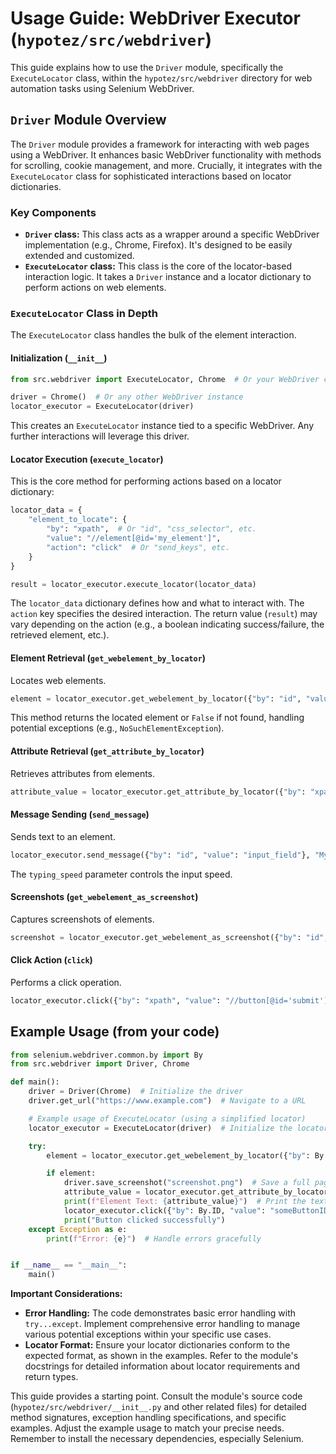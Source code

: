 # Usage Guide: WebDriver Executor (`hypotez/src/webdriver`)

This guide explains how to use the `Driver` module, specifically the `ExecuteLocator` class, within the `hypotez/src/webdriver` directory for web automation tasks using Selenium WebDriver.

## `Driver` Module Overview

The `Driver` module provides a framework for interacting with web pages using a WebDriver. It enhances basic WebDriver functionality with methods for scrolling, cookie management, and more.  Crucially, it integrates with the `ExecuteLocator` class for sophisticated interactions based on locator dictionaries.

### Key Components

* **`Driver` class:** This class acts as a wrapper around a specific WebDriver implementation (e.g., Chrome, Firefox).  It's designed to be easily extended and customized.
* **`ExecuteLocator` class:**  This class is the core of the locator-based interaction logic.  It takes a `Driver` instance and a locator dictionary to perform actions on web elements.

### `ExecuteLocator` Class in Depth

The `ExecuteLocator` class handles the bulk of the element interaction.

#### Initialization (`__init__`)

```python
from src.webdriver import ExecuteLocator, Chrome  # Or your WebDriver class

driver = Chrome()  # Or any other WebDriver instance
locator_executor = ExecuteLocator(driver)
```

This creates an `ExecuteLocator` instance tied to a specific WebDriver.  Any further interactions will leverage this driver.

#### Locator Execution (`execute_locator`)

This is the core method for performing actions based on a locator dictionary:

```python
locator_data = {
    "element_to_locate": {
        "by": "xpath",  # Or "id", "css_selector", etc.
        "value": "//element[@id='my_element']",
        "action": "click"  # Or "send_keys", etc.
    }
}

result = locator_executor.execute_locator(locator_data)
```

The `locator_data` dictionary defines how and what to interact with. The `action` key specifies the desired interaction.  The return value (`result`) may vary depending on the action (e.g., a boolean indicating success/failure, the retrieved element, etc.).

#### Element Retrieval (`get_webelement_by_locator`)

Locates web elements.

```python
element = locator_executor.get_webelement_by_locator({"by": "id", "value": "some_id"})
```

This method returns the located element or `False` if not found, handling potential exceptions (e.g., `NoSuchElementException`).

#### Attribute Retrieval (`get_attribute_by_locator`)

Retrieves attributes from elements.

```python
attribute_value = locator_executor.get_attribute_by_locator({"by": "xpath", "value": "//element[@id='my_element']", "attribute": "href"})
```

#### Message Sending (`send_message`)

Sends text to an element.

```python
locator_executor.send_message({"by": "id", "value": "input_field"}, "My Input Text", typing_speed=0.1)
```

The `typing_speed` parameter controls the input speed.

#### Screenshots (`get_webelement_as_screenshot`)

Captures screenshots of elements.

```python
screenshot = locator_executor.get_webelement_as_screenshot({"by": "id", "value": "some_id"})
```

#### Click Action (`click`)

Performs a click operation.

```python
locator_executor.click({"by": "xpath", "value": "//button[@id='submit']"})
```


## Example Usage (from your code)


```python
from selenium.webdriver.common.by import By
from src.webdriver import Driver, Chrome

def main():
    driver = Driver(Chrome)  # Initialize the driver
    driver.get_url("https://www.example.com")  # Navigate to a URL

    # Example usage of ExecuteLocator (using a simplified locator)
    locator_executor = ExecuteLocator(driver)  # Initialize the locator executor with the driver

    try:
        element = locator_executor.get_webelement_by_locator({"by": By.ID, "value": "myElementID"})

        if element:
            driver.save_screenshot("screenshot.png")  # Save a full page screenshot
            attribute_value = locator_executor.get_attribute_by_locator({"by": By.ID, "value": "myElementID", "attribute": "text"})
            print(f"Element Text: {attribute_value}")  # Print the text attribute
            locator_executor.click({"by": By.ID, "value": "someButtonID"})
            print("Button clicked successfully")
    except Exception as e:
        print(f"Error: {e}")  # Handle errors gracefully


if __name__ == "__main__":
    main()

```

**Important Considerations:**

* **Error Handling:** The code demonstrates basic error handling with `try...except`. Implement comprehensive error handling to manage various potential exceptions within your specific use cases.
* **Locator Format:**  Ensure your locator dictionaries conform to the expected format, as shown in the examples.  Refer to the module's docstrings for detailed information about locator requirements and return types.


This guide provides a starting point. Consult the module's source code (`hypotez/src/webdriver/__init__.py` and other related files) for detailed method signatures, exception handling specifications, and specific examples.  Adjust the example usage to match your precise needs. Remember to install the necessary dependencies, especially Selenium.
